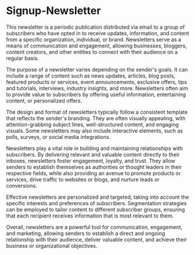 # Signup-Newsletter
This newsletter is a periodic publication distributed via email to a group of subscribers who have opted in to receive updates, information, and content from a specific organization, individual, or brand. Newsletters serve as a means of communication and engagement, allowing businesses, bloggers, content creators, and other entities to connect with their audience on a regular basis.

The purpose of a newsletter varies depending on the sender's goals. It can include a range of content such as news updates, articles, blog posts, featured products or services, event announcements, exclusive offers, tips and tutorials, interviews, industry insights, and more. Newsletters often aim to provide value to subscribers by offering useful information, entertaining content, or personalized offers.

The design and format of newsletters typically follow a consistent template that reflects the sender's branding. They are often visually appealing, with attention-grabbing subject lines, well-structured content, and engaging visuals. Some newsletters may also include interactive elements, such as polls, surveys, or social media integrations.

Newsletters play a vital role in building and maintaining relationships with subscribers. By delivering relevant and valuable content directly to their inboxes, newsletters foster engagement, loyalty, and trust. They allow senders to establish themselves as authorities or thought leaders in their respective fields, while also providing an avenue to promote products or services, drive traffic to websites or blogs, and nurture leads or conversions.

Effective newsletters are personalized and targeted, taking into account the specific interests and preferences of subscribers. Segmentation strategies can be employed to tailor content to different subscriber groups, ensuring that each recipient receives information that is most relevant to them.

Overall, newsletters are a powerful tool for communication, engagement, and marketing, allowing senders to establish a direct and ongoing relationship with their audience, deliver valuable content, and achieve their business or organizational objectives.
